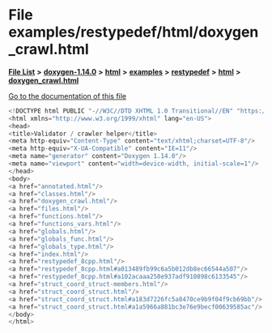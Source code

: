 

# File examples/restypedef/html/doxygen\_crawl.html

[**File List**](files.md) **>** [**doxygen-1.14.0**](dir_9d5bad020669189c90cda983471be5d0.md) **>** [**html**](dir_05d1fd8a7cdd04f638f8b23196de02e2.md) **>** [**examples**](dir_aa52e73a32d193037813a53dcfe817b6.md) **>** [**restypedef**](dir_fcfab5f546f51b8558772ebb3ba5c4ab.md) **>** [**html**](dir_4dc5ad60ca86fdd890aadb7f7be5048a.md) **>** [**doxygen\_crawl.html**](examples_2restypedef_2html_2doxygen__crawl_8html.md)

[Go to the documentation of this file](examples_2restypedef_2html_2doxygen__crawl_8html.md)


```C++
<!DOCTYPE html PUBLIC "-//W3C//DTD XHTML 1.0 Transitional//EN" "https://www.w3.org/TR/xhtml1/DTD/xhtml1-transitional.dtd">
<html xmlns="http://www.w3.org/1999/xhtml" lang="en-US">
<head>
<title>Validator / crawler helper</title>
<meta http-equiv="Content-Type" content="text/xhtml;charset=UTF-8"/>
<meta http-equiv="X-UA-Compatible" content="IE=11"/>
<meta name="generator" content="Doxygen 1.14.0"/>
<meta name="viewport" content="width=device-width, initial-scale=1"/>
</head>
<body>
<a href="annotated.html"/>
<a href="classes.html"/>
<a href="doxygen_crawl.html"/>
<a href="files.html"/>
<a href="functions.html"/>
<a href="functions_vars.html"/>
<a href="globals.html"/>
<a href="globals_func.html"/>
<a href="globals_type.html"/>
<a href="index.html"/>
<a href="restypedef_8cpp.html"/>
<a href="restypedef_8cpp.html#a013489fb99c6a5b012db8ec66544a507"/>
<a href="restypedef_8cpp.html#a102acaaa258e937adf910898c6133545"/>
<a href="struct_coord_struct-members.html"/>
<a href="struct_coord_struct.html"/>
<a href="struct_coord_struct.html#a183d7226fc5a8470ce9b9f04f9cb69bb"/>
<a href="struct_coord_struct.html#a1a5966a881bc3e76e9becf00639585ac"/>
</body>
</html>
```


